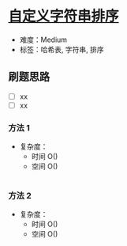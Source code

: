 # [自定义字符串排序](https://leetcode-cn.com/problems/custom-sort-string/)

- 难度：Medium
- 标签：哈希表, 字符串, 排序

## 刷题思路

- [ ] xx
- [ ] xx

### 方法 1

- 复杂度：
    - 时间 O()
    - 空间 O()

``` js

```

### 方法 2

- 复杂度：
    - 时间 O()
    - 空间 O()

``` js

```
